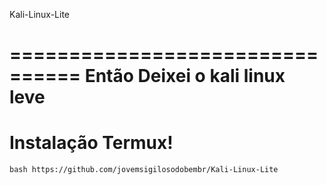  Kali-Linux-Lite
 
================================
Então Deixei o kali linux leve
================================

# Instalação Termux!


```
bash https://github.com/jovemsigilosodobembr/Kali-Linux-Lite
```
